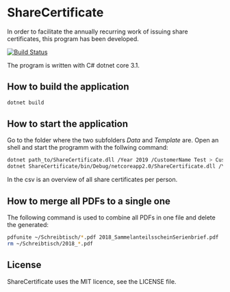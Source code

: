 # ShareCertificate

In order to facilitate the annually recurring work of issuing share certificates, this program has been developed.

[![Build Status](https://dev.azure.com/pekarasa/Anteilsscheine/_apis/build/status/pekarasa.Anteilsscheine?branchName=master)](https://dev.azure.com/pekarasa/Anteilsscheine/_build/latest?definitionId=1&branchName=master)

The program is written with C# dotnet core 3.1.

## How to build the application

```bash
dotnet build
```

## How to start the application

Go to the folder where the two subfolders _Data_ and _Template_ are. Open an shell and start the programm with the follwing command:

```bash
dotnet path_to/ShareCertificate.dll /Year 2019 /CustomerName Test > CustomerTest/Summary_2019.csv
dotnet ShareCertificate/bin/Debug/netcoreapp2.0/ShareCertificate.dll /Year 2019 /CustomerName SolarOltingen > CustomerSolarOltingen/Summary_2019.csv
```

In the csv is an overview of all share certificates per person.

## How to merge all PDFs to a single one

The following command is used to combine all PDFs in one file and delete the generated:

```bash
pdfunite ~/Schreibtisch/*.pdf 2018_SammelanteilsscheinSerienbrief.pdf
rm ~/Schreibtisch/2018_*.pdf
```

## License

ShareCertificate uses the MIT licence, see the LICENSE file.
